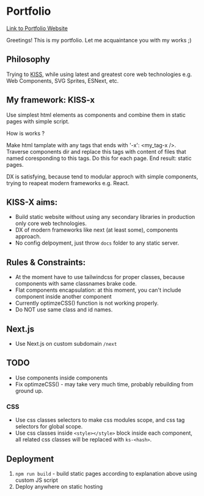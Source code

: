 # Portfolio

[Link to Portfolio Website](https://webdev4422.github.io)

Greetings! This is my portfolio. Let me acquaintance you with my works ;)

## Philosophy

Trying to [KISS](https://en.wikipedia.org/wiki/KISS_principle), while using latest and greatest core web technologies e.g. Web Components, SVG Sprites, ESNext, etc.

## My framework: KISS-x

Use simplest html elements as components and combine them in static pages with simple script.

How is works ?

Make html tamplate with any tags that ends with '-x': <my_tag-x />. Traverse components dir and replace this tags with content of files that named coresponding to this tags. Do this for each page. End result: static pages.

DX is satisfying, because tend to modular approch with simple components, trying to reapeat modern frameworks e.g. React.

## KISS-X aims:

- Build static website without using any secondary libraries in production only core web technologies.
- DX of modern frameworks like next (at least some), components approach.
- No config delpoyment, just throw `docs` folder to any static server.

## Rules & Constraints:

- At the moment have to use tailwindcss for proper classes, because components with same classnames brake code.
- Flat components encapsulation: at this moment, you can't include component inside another component
- Currently optimzeCSS() function is not working properly.
- Do NOT use same class and id names.

## Next.js

- Use Next.js on custom subdomain `/next`

## TODO

- Use components inside components
- Fix optimzeCSS() - may take very much time, probably rebuilding from ground up.

### CSS

- Use css classes selectors to make css modules scope, and css tag selectors for global scope.
- Use css classes inside `<style></style>` block inside each component, all related css classes will be replaced with `ks-<hash>`.

## Deployment

1. `npm run build` - build static pages according to explanation above using custom JS script
2. Deploy anywhere on static hosting
